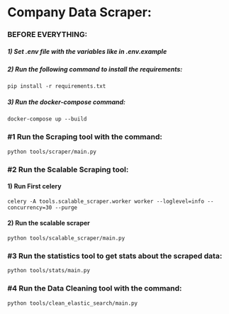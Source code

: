# Company Data Scraper:

### BEFORE EVERYTHING:

##### 1) Set .env file with the variables like in .env.example

##### 2) Run the following command to install the requirements:

```pip install -r requirements.txt```

##### 3) Run the docker-compose command:

```docker-compose up --build```

### #1 Run the Scraping tool with the command:

```python tools/scraper/main.py```

### #2 Run the Scalable Scraping tool:

#### 1) Run First celery

```celery -A tools.scalable_scraper.worker worker --loglevel=info --concurrency=30 --purge```

#### 2) Run the scalable scraper

```python tools/scalable_scraper/main.py```

### #3 Run the statistics tool to get stats about the scraped data:

```python tools/stats/main.py```

### #4 Run the Data Cleaning tool with the command:

```python tools/clean_elastic_search/main.py```